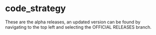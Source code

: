 # code_strategy

These are the alpha releases, an updated version can be found by navigating to the top left and selecting the OFFICIAL RELEASES branch.
